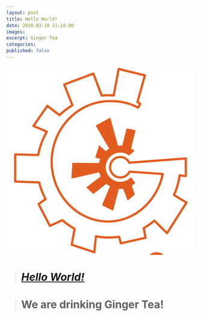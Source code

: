 ```yaml
---
layout: post
title: Hello World!
date: 2018-03-10 11:14:00
images:
excerpt: Ginger Tea
categories:
published: false
---
```


![](/uploads/versions/generator-1---x----1331-1331x---.png)

> # [***Hello World!***](fb,com/generator9.8)

> # We are drinking Ginger Tea!